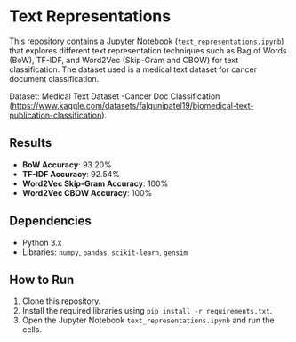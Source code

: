 # Text Representations

This repository contains a Jupyter Notebook (`text_representations.ipynb`) that explores different text representation techniques such as Bag of Words (BoW), TF-IDF, and Word2Vec (Skip-Gram and CBOW) for text classification. The dataset used is a medical text dataset for cancer document classification.

Dataset: Medical Text Dataset -Cancer Doc Classification (https://www.kaggle.com/datasets/falgunipatel19/biomedical-text-publication-classification).

## Results
- **BoW Accuracy**: 93.20%
- **TF-IDF Accuracy**: 92.54%
- **Word2Vec Skip-Gram Accuracy**: 100%
- **Word2Vec CBOW Accuracy**: 100%

## Dependencies
- Python 3.x
- Libraries: `numpy`, `pandas`, `scikit-learn`, `gensim`

## How to Run
1. Clone this repository.
2. Install the required libraries using `pip install -r requirements.txt`.
3. Open the Jupyter Notebook `text_representations.ipynb` and run the cells.
